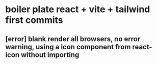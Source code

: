 # boiler plate react + vite + tailwind first commits

## [error] blank render all browsers, no error warning, using a icon component from react-icon without importing 
